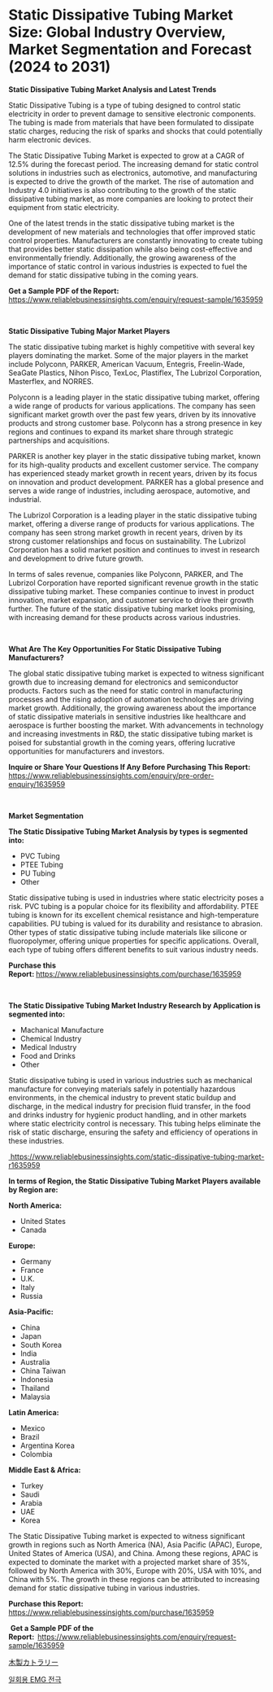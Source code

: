 <p><h1>Static Dissipative Tubing Market Size: Global Industry Overview, Market Segmentation and Forecast (2024 to 2031)</h1></p><p><strong>Static Dissipative Tubing Market Analysis and Latest Trends</strong></p>
<p><p>Static Dissipative Tubing is a type of tubing designed to control static electricity in order to prevent damage to sensitive electronic components. The tubing is made from materials that have been formulated to dissipate static charges, reducing the risk of sparks and shocks that could potentially harm electronic devices. </p><p>The Static Dissipative Tubing Market is expected to grow at a CAGR of 12.5% during the forecast period. The increasing demand for static control solutions in industries such as electronics, automotive, and manufacturing is expected to drive the growth of the market. The rise of automation and Industry 4.0 initiatives is also contributing to the growth of the static dissipative tubing market, as more companies are looking to protect their equipment from static electricity.</p><p>One of the latest trends in the static dissipative tubing market is the development of new materials and technologies that offer improved static control properties. Manufacturers are constantly innovating to create tubing that provides better static dissipation while also being cost-effective and environmentally friendly. Additionally, the growing awareness of the importance of static control in various industries is expected to fuel the demand for static dissipative tubing in the coming years.</p></p>
<p><strong>Get a Sample PDF of the Report:&nbsp;</strong> <a href="https://www.reliablebusinessinsights.com/enquiry/request-sample/1635959">https://www.reliablebusinessinsights.com/enquiry/request-sample/1635959</a></p>
<p>&nbsp;</p>
<p><strong>Static Dissipative Tubing Major Market Players</strong></p>
<p><p>The static dissipative tubing market is highly competitive with several key players dominating the market. Some of the major players in the market include Polyconn, PARKER, American Vacuum, Entegris, Freelin-Wade, SeaGate Plastics, Nihon Pisco, TexLoc, Plastiflex, The Lubrizol Corporation, Masterflex, and NORRES.</p><p>Polyconn is a leading player in the static dissipative tubing market, offering a wide range of products for various applications. The company has seen significant market growth over the past few years, driven by its innovative products and strong customer base. Polyconn has a strong presence in key regions and continues to expand its market share through strategic partnerships and acquisitions.</p><p>PARKER is another key player in the static dissipative tubing market, known for its high-quality products and excellent customer service. The company has experienced steady market growth in recent years, driven by its focus on innovation and product development. PARKER has a global presence and serves a wide range of industries, including aerospace, automotive, and industrial.</p><p>The Lubrizol Corporation is a leading player in the static dissipative tubing market, offering a diverse range of products for various applications. The company has seen strong market growth in recent years, driven by its strong customer relationships and focus on sustainability. The Lubrizol Corporation has a solid market position and continues to invest in research and development to drive future growth.</p><p>In terms of sales revenue, companies like Polyconn, PARKER, and The Lubrizol Corporation have reported significant revenue growth in the static dissipative tubing market. These companies continue to invest in product innovation, market expansion, and customer service to drive their growth further. The future of the static dissipative tubing market looks promising, with increasing demand for these products across various industries.</p></p>
<p>&nbsp;</p>
<p><strong>What Are The Key Opportunities For Static Dissipative Tubing Manufacturers?</strong></p>
<p><p>The global static dissipative tubing market is expected to witness significant growth due to increasing demand for electronics and semiconductor products. Factors such as the need for static control in manufacturing processes and the rising adoption of automation technologies are driving market growth. Additionally, the growing awareness about the importance of static dissipative materials in sensitive industries like healthcare and aerospace is further boosting the market. With advancements in technology and increasing investments in R&D, the static dissipative tubing market is poised for substantial growth in the coming years, offering lucrative opportunities for manufacturers and investors.</p></p>
<p><strong>Inquire or Share Your Questions If Any Before Purchasing This Report:</strong> <a href="https://www.reliablebusinessinsights.com/enquiry/pre-order-enquiry/1635959">https://www.reliablebusinessinsights.com/enquiry/pre-order-enquiry/1635959</a></p>
<p>&nbsp;</p>
<p><strong>Market Segmentation</strong></p>
<p><strong>The Static Dissipative Tubing Market Analysis by types is segmented into:</strong></p>
<p><ul><li>PVC Tubing</li><li>PTEE Tubing</li><li>PU Tubing</li><li>Other</li></ul></p>
<p><p>Static dissipative tubing is used in industries where static electricity poses a risk. PVC tubing is a popular choice for its flexibility and affordability. PTEE tubing is known for its excellent chemical resistance and high-temperature capabilities. PU tubing is valued for its durability and resistance to abrasion. Other types of static dissipative tubing include materials like silicone or fluoropolymer, offering unique properties for specific applications. Overall, each type of tubing offers different benefits to suit various industry needs.</p></p>
<p><strong>Purchase this Report:&nbsp;</strong><a href="https://www.reliablebusinessinsights.com/purchase/1635959">https://www.reliablebusinessinsights.com/purchase/1635959</a></p>
<p>&nbsp;</p>
<p><strong>The Static Dissipative Tubing Market Industry Research by Application is segmented into:</strong></p>
<p><ul><li>Machanical Manufacture</li><li>Chemical Industry</li><li>Medical Industry</li><li>Food and Drinks</li><li>Other</li></ul></p>
<p><p>Static dissipative tubing is used in various industries such as mechanical manufacture for conveying materials safely in potentially hazardous environments, in the chemical industry to prevent static buildup and discharge, in the medical industry for precision fluid transfer, in the food and drinks industry for hygienic product handling, and in other markets where static electricity control is necessary. This tubing helps eliminate the risk of static discharge, ensuring the safety and efficiency of operations in these industries.</p></p>
<p><a href="https://www.reliablebusinessinsights.com/static-dissipative-tubing-market-r1635959">&nbsp;https://www.reliablebusinessinsights.com/static-dissipative-tubing-market-r1635959</a></p>
<p><strong>In terms of Region, the Static Dissipative Tubing Market Players available by Region are:</strong></p>
<p>
    <p> <strong> North America: </strong>
        <ul>
            <li>United States</li>
            <li>Canada</li>
        </ul>
        </p> 
    <p> <strong> Europe: </strong>
        <ul>
            <li>Germany</li>
            <li>France</li>
            <li>U.K.</li>
            <li>Italy</li>
            <li>Russia</li>
        </ul>
        </p> 
    <p> <strong> Asia-Pacific: </strong>
        <ul>
            <li>China</li>
            <li>Japan</li>
            <li>South Korea</li>
            <li>India</li>
            <li>Australia</li>
            <li>China Taiwan</li>
            <li>Indonesia</li>
            <li>Thailand</li>
            <li>Malaysia</li>
        </ul>
        </p> 
    <p> <strong> Latin America: </strong>
        <ul>
            <li>Mexico</li>
            <li>Brazil</li>
            <li>Argentina Korea</li>
            <li>Colombia</li>
        </ul>
        </p> 
    <p> <strong> Middle East & Africa: </strong>
        <ul>
            <li>Turkey</li>
            <li>Saudi</li>
            <li>Arabia</li>
            <li>UAE</li>
            <li>Korea</li>
        </ul>
    </p>
    </p>
<p><p>The Static Dissipative Tubing market is expected to witness significant growth in regions such as North America (NA), Asia Pacific (APAC), Europe, United States of America (USA), and China. Among these regions, APAC is expected to dominate the market with a projected market share of 35%, followed by North America with 30%, Europe with 20%, USA with 10%, and China with 5%. The growth in these regions can be attributed to increasing demand for static dissipative tubing in various industries.</p></p>
<p><strong>Purchase this Report: </strong><a href="https://www.reliablebusinessinsights.com/purchase/1635959">https://www.reliablebusinessinsights.com/purchase/1635959</a></p>
<p>&nbsp;<strong>Get a Sample PDF of the Report:&nbsp;&nbsp;</strong><a href="https://www.reliablebusinessinsights.com/enquiry/request-sample/1635959">https://www.reliablebusinessinsights.com/enquiry/request-sample/1635959</a></p>
<p><strong></strong></p>
<p><p><a href="https://github.com/oafhukehf4709715/Market-Research-Report-List-3/blob/main/45552551117.md">木製カトラリー</a></p><p><a href="https://github.com/AnthonyWratten/Market-Research-Report-List-1/blob/main/36010844872.md">일회용 EMG 전극</a></p></p>